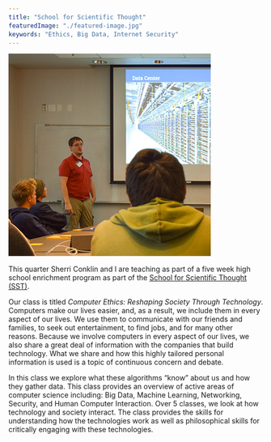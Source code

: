 ```yaml
---
title: "School for Scientific Thought"
featuredImage: "./featured-image.jpg" 
keywords: "Ethics, Big Data, Internet Security"
---
```


<div class="img-right"><img src="featured-image.jpg" alt="SST Teaching"></div>

This quarter Sherri Conklin and I are teaching as part of a five week high school enrichment program as part of the [School for Scientific Thought (SST)](https://sst-csep.cnsi.ucsb.edu/).

Our class is titled *Computer Ethics: Reshaping Society Through Technology*. Computers make our lives easier, and, as a result, we include them in every aspect of our lives. We use them to communicate with our friends and families, to seek out entertainment, to find jobs, and for many other reasons. Because we involve computers in every aspect of our lives, we also share a great deal of information with the companies that build technology. What we share and how this highly tailored personal information is used is a topic of continuous concern and debate. 

In this class we explore what these algorithms “know” about us and how they gather data. This class provides an overview of active areas of computer science including: Big Data, Machine Learning, Networking, Security, and Human Computer Interaction. Over 5 classes, we look at how technology and society interact. The class provides the skills for understanding how the technologies work as well as philosophical skills for critically engaging with these technologies.

